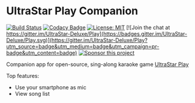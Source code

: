 # UltraStar Play Companion

[![Build Status](https://travis-ci.org/UltraStar-Deluxe/PlayCompanion.svg?branch=main)](https://travis-ci.org/UltraStar-Deluxe/PlayCompanion)
[![Codacy Badge](https://app.codacy.com/project/badge/Grade/dfcf7c5d3fe14d67adf5577a55857421)](https://www.codacy.com/gh/UltraStar-Deluxe/PlayCompanion/dashboard?utm_source=github.com&amp;utm_medium=referral&amp;utm_content=UltraStar-Deluxe/PlayCompanion&amp;utm_campaign=Badge_Grade)
[![License: MIT](https://img.shields.io/badge/License-MIT-yellow.svg)](https://github.com/UltraStar-Deluxe/Play/blob/master/LICENSE) 
[![Join the chat at https://gitter.im/UltraStar-Deluxe/Play](https://badges.gitter.im/UltraStar-Deluxe/Play.svg)](https://gitter.im/UltraStar-Deluxe/Play?utm_source=badge&utm_medium=badge&utm_campaign=pr-badge&utm_content=badge)
[![Sponsor this project](https://img.shields.io/badge/-Sponsor-fafbfc?logo=GitHub%20Sponsors)](https://github.com/sponsors/achimmihca)

Companion app for open-source, sing-along karaoke game [UltraStar Play](https://github.com/UltraStar-Deluxe/Play)

Top features:
- Use your smartphone as mic
- View song list

